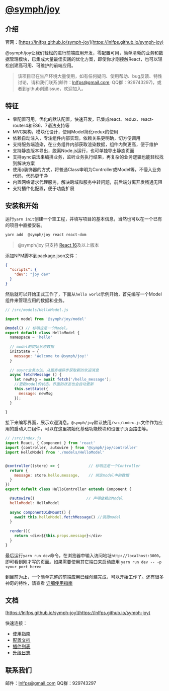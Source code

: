 
# [@symph/joy](https://lnlfps.github.io/symph-joy)

## 介绍

官网：[https://lnlfps.github.io/symph-joy](https://lnlfps.github.io/symph-joy)

@symph/joy让我们轻松的进行前端应用开发，零配置可用，简单清晰的业务和数据管理模块，已集成大量最佳实践的优化方案，即使你才刚接触React，也可以轻松创建高可用、可维护的前端应用。

> 该项目已在生产环境大量使用，如有任何疑问、使用帮助、bug反馈、特性讨论，请和我们联系(邮件：lnlfps@gmail.com; QQ群：929743297)，或者到github创建issue，欢迎加入。

## 特征

- 零配置可用，优化的默认配置，快速开发，已集成react、redux、react-router4和ES6、7语法支持等
- MVC架构，模块化设计，使用Model简化redux的使用
- 依赖自动注入，专注组件内部实现，依赖关系更明确，切方便调用
- 支持服务端渲染，在业务组件内部获取渲染数据，组件内聚更高，便于维护
- 支持静态版本导出，脱离Node.js运行，也可单独导出静态页面
- 支持aync语法来编排业务，监听业务执行结果，再复杂的业务逻辑也能轻松找到解决方案
- 使用`@`装饰器的方式，将普通Class申明为Controller或Model等，不侵入业务代码，代码更干净
- 内置网络请求代理服务，解决跨域和服务中转问题，前后端分离开发畅通无阻
- 支持插件化配置，便于功能扩展

## 安装和开始

运行`yarn init`创建一个空工程，并填写项目的基本信息，当然也可以在一个已有的项目中直接安装。

```bash
yarn add  @symph/joy react react-dom
```

> @symph/joy 只支持 [React 16](https://reactjs.org/blog/2017/09/26/react-v16.0.html)及以上版本

添加NPM脚本到package.json文件：

```json
{
  "scripts": {
    "dev": "joy dev"
  }
}
```

然后就可以开始正式工作了，下面从`hello world`示例开始，首先编写一个Model组件来管理应用的数据和业务。

```javascript
// /src/models/HelloModel.js

import model from '@symph/joy/model'

@model() // 标明这是一个Model。
export default class HelloModel {
  namespace = 'hello'
  
  // model的初始状态数据
  initState = {
    message: 'Welcome to @symph/joy!'
  }
  
  // async业务方法，从服务端异步获取新的欢迎消息
  async fetchMessage () {
    let newMsg = await fetch('/hello_message');
    //更新model的状态，界面的状态也会自动更新
    this.setState({
      message: newMsg
    });
  }
 
}
```

接下来编写界面，展示欢迎消息。`@symph/joy`默认使用`/src/index.js`文件作为应用的启动入口组件，可以在这里初始化基础功能模块和设置子页面路由等。

```javascript
// /src/index.js
import React, { Component } from 'react'
import {controller, autowire } from '@symph/joy/controller'
import HelloModel from './models/HelloModel'


@controller((store) => {             // 标明这是一个Controller
  return {
    message: store.hello.message,    // 绑定model中的数据
  }
})
export default class HelloController extends Component {

  @autowire()                       // 声明依赖的Model
  helloModel: HelloModel      
  
  async componentDidMount() {
    await this.helloModel.fetchMessage() //调用model
  }
  
  render(){
    return <div>${this.props.message}</div>
  }
}
```

最后运行`yarn run dev`命令，在浏览器中输入访问地址`http://localhost:3000`，即可看到刚才写的页面。如果需要使用其它端口来启动应用 `yarn run dev -- -p <your port here>`

到目前为止，一个简单完整的前端应用已经创建完成，可以开始工作了。还有很多神奇的特性，请查看 [详细使用指南](https://lnlfps.github.io/symph-joy/#/getting-started)

## 文档

[https://lnlfps.github.io/symph-joy](https://lnlfps.github.io/symph-joy)

快速连接：

- [使用指南](https://lnlfps.github.io/symph-joy/#/getting-started)
- [配置文档](https://lnlfps.github.io/symph-joy/#/configurations)
- [插件列表](https://lnlfps.github.io/symph-joy/#/plugins)
- [升级日志](https://lnlfps.github.io/symph-joy/#/change-log)

## 联系我们

邮件：lnlfps@gmail.com
QQ群：929743297
